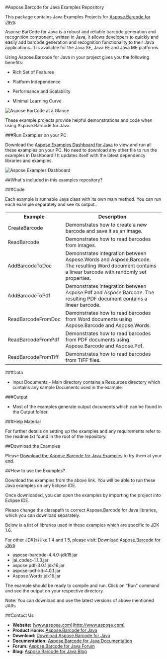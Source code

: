 #Aspose.Barcode for Java Examples Repository

This package contains Java Examples Projects for [Aspose.Barcode for Java](http://www.aspose.com/categories/java-components/aspose.barcode-for-java/default.aspx).

Aspose.BarCode for Java is a robust and reliable barcode generation and recognition component, written in Java, it allows developers to quickly and easily add barcode generation and recognition functionality to their Java applications. It is available for the Java SE, Java EE and Java ME platforms.

Using Aspose.Barcode for Java in your project gives you the following benefits:

+ Rich Set of Features

+ Platform Independence

+ Performance and Scalability

+ Minimal Learning Curve

![Aspose.BarCode at a Glance](http://www.aspose.com/Aspose.BarCode/Images/aspose.barcode-for-java.jpg "Aspose.BarCode at a Glance")

These example projects provide helpful demonstrations and code when using Aspose.Barcode for Java.

###Run Examples on your PC

Download the [Aspose Examples Dashboard for Java](http://www.aspose.com/community/files/72/java-components/aspose-examples-for-java/default.aspx) to view and run all these examples on your PC. No need to download any other file to run the examples in Dashboard!! It updates itself with the latest dependency libraries and examples.

![Aspose Examples Dashboard](http://www.aspose.com/blogs/wp-content/uploads/2013/03/Java-Dashboard1.png "Aspose Examples Dashboard")

##What's included in this examples repository?

###Code

Each example is runnable Java class with its own main method. You can run each example separately and see its output..

<table>
  <tr><th>Example<th>Description</th></tr>
  <tr><td>CreateBarcode</td><td>Demonstrates how to create a new barcode and save it as an image.</td></tr>
  <tr><td>ReadBarcode</td><td>Demonstrates how to read barcodes from images.</td></tr>
  <tr><td>AddBarcodeToDoc</td><td>Demonstrates integration between Aspose.Words and Aspose.Barcode. The resulting Word document contains a linear barcode with randomly set properties.</td></tr>
  <tr><td>AddBarcodeToPdf</td><td>Demonstrates integration between Aspose.Pdf and Aspose.Barcode. The resulting PDF document contains a linear barcode.</td></tr>
  <tr><td>ReadBarcodeFromDoc</td><td>Demonstrates how to read barcodes from Word documents using Aspose.Barcode and Aspose.Words.</td></tr>
  <tr><td>ReadBarcodeFromPdf</td><td>Demonstrates how to read barcodes from PDF documents using Aspose.Barcode and Aspose.Pdf.</td></tr>
  <tr><td>ReadBarcodeFromTiff</td><td>Demonstrates how to read barcodes from TIFF files.</td></tr>
</table>

###Data

+ Input Documents - Main directory contains a Resources directory which contains any sample Documents used in the example.

###Output

+ Most of the examples generate output documents which can be found in the Output folder.


###Help Material

For further details on setting up the examples and any requirements refer to the readme.txt found in the root of the repository.


##Download the Examples

Please [Download the Aspose.Barcode for Java Examples](https://github.com/asposebarcode/Aspose_Barcode_Java/downloads) to try them at your end.


##How to use the Examples?

Download the examples from the above link. You will be able to run these Java examples on any Eclipse IDE.  

Once downloaded, you can open the examples by importing the project into Eclipse IDE. 

Please change the classpath to correct Aspose.Barcode for Java libraries, which you can download separately.

Below is a list of libraries used in these examples which are specific to JDK 1.6. 

For other JDK(s) like 1.4 and 1.5, please visit: [Download Aspose.Barcode for Java](http://www.aspose.com/community/files/72/java-components/aspose.barcode-for-java/default.aspx)

- aspose-barcode-4.4.0-jdk15.jar
- jai_codec-1.1.3.jar
- aspose.pdf-3.0.1.jdk16.jar
- aspose-pdf-kit-4.0.1.jar
- Aspose.Words.jdk16.jar

The example should be ready to compile and run. Click on "Run" command and see the output on your respective directory.

Note: You can download and use the latest versions of above mentioned JARs

##Contact Us

+ **Website:** [www.aspose.com](http://www.aspose.com)
+ **Product Home:** [Aspose.Barcode for Java](http://www.aspose.com/categories/java-components/aspose.barcode-for-java/default.aspx)
+ **Download:** [Download Aspose.Barcode for Java](http://www.aspose.com/community/files/72/java-components/aspose.barcode-for-java/default.aspx)
+ **Documentation:** [Aspose.Barcode for Java Documentation](http://www.aspose.com/documentation/java-components/aspose.barcode-for-java/index.html)
+ **Forum:** [Aspose.Barcode for Java Forum](http://www.aspose.com/community/forums/aspose.barcode-product-family/193/showforum.aspx)
+ **Blog:** [Aspose.Barcode for Java Blog](http://www.aspose.com/blogs/aspose-products/aspose-barcode-product-family.html)
